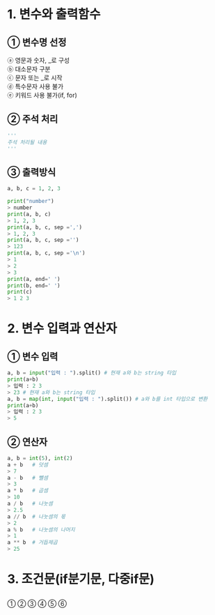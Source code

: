 # 1. 변수와 출력함수
## ① 변수명 선정
ⓐ 영문과 숫자, _로 구성  
ⓑ 대소문자 구분  
ⓒ 문자 또는 _로 시작  
ⓓ 특수문자 사용 불가  
ⓔ 키워드 사용 불가(if, for)  
## ② 주석 처리  
~~~python
'''
주석 처리될 내용
'''
~~~

## ③ 출력방식  
~~~python
a, b, c = 1, 2, 3

print("number")
> number
print(a, b, c)
> 1, 2, 3
print(a, b, c, sep =',') 
> 1, 2, 3
print(a, b, c, sep ='') 
> 123
print(a, b, c, sep ='\n') 
> 1
> 2
> 3
print(a, end=' ')
print(b, end=' ')
print(c)
> 1 2 3
~~~

# 2. 변수 입력과 연산자
## ① 변수 입력
~~~python
a, b = input("입력 : ").split() # 현재 a와 b는 string 타입
print(a+b)
> 입력 : 2 3
> 23 # 현재 a와 b는 string 타입
a, b = map(int, input("입력 : ").split()) # a와 b를 int 타입으로 변환
print(a+b)
> 입력 : 2 3
> 5
~~~
## ② 연산자
~~~python
a, b = int(5), int(2)
a + b   # 덧셈
> 7
a - b   # 뺄셈
> 3
a * b   # 곱셈
> 10
a / b   # 나눗셈
> 2.5
a // b  # 나눗셈의 몫
> 2
a % b   # 나눗셈의 나머지
> 1
a ** b  # 거듭제곱
> 25
~~~

# 3. 조건문(if분기문, 다중if문)
## 

①
②
③
④
⑤
⑥
